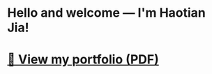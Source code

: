 # Hello and welcome — I'm Haotian Jia!
# [📄 View my portfolio (PDF)](https://haotianjia95.github.io/Haotian_Jia/HaotianJiaPortfolio_v3.pdf)
